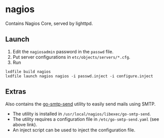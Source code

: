 nagios
======

Contains Nagios Core, served by lighttpd.

Launch
------

1. Edit the `nagiosadmin` password in the `passwd` file.
2. Put server configurations in `etc/objects/servers/*.cfg`.
3. Run

```
lxdfile build nagios
lxdfile launch nagios nagios -i passwd.inject -i configure.inject
```

Extras
------

Also contains the [go-smtp-send](https://github.com/hverr/go-smtp-send) utility to easily send mails using SMTP.

  - The utility is installed in `/usr/local/nagios/libexec/go-smtp-send`.
  - The utility requires a configuration file in `/etc/go-smtp-send.yaml` (see above link).
  - An inject script can be used to inject the configuration file.
